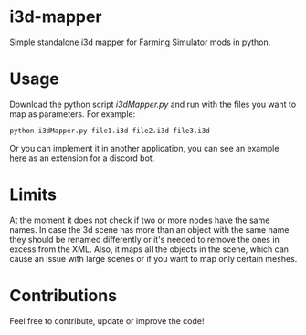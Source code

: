 # i3d-mapper
Simple standalone i3d mapper for Farming Simulator mods in python.

# Usage
Download the python script *i3dMapper.py* and run with the files you want to map as parameters.
For example:
```cmd
python i3dMapper.py file1.i3d file2.i3d file3.i3d
```

Or you can implement it in another application, you can see an example [here](https://github.com/Lorenzoss/i3d-mapper/blob/main/example/discordCog.py) as an extension for a discord bot.


# Limits
At the moment it does not check if two or more nodes have the same names. In case the 3d scene has more than an object with the same name they should be renamed differently or it's needed to remove the ones in excess from the XML.
Also, it maps all the objects in the scene, which can cause an issue with large scenes or if you want to map only certain meshes.


# Contributions
Feel free to contribute, update or improve the code!
